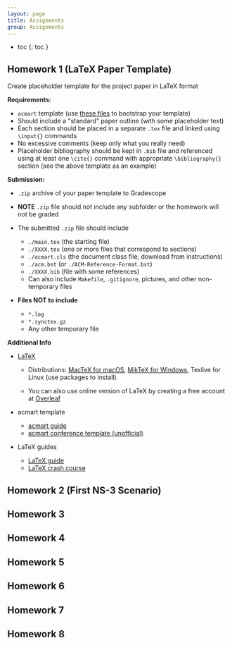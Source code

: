 ```yaml
---
layout: page
title: Assignments
group: Assignments
---
```


- toc
{: toc }

## Homework 1 (LaTeX Paper Template)

Create placeholder template for the project paper in LaTeX format

**Requirements:**

- `acmart` template (use [these files](https://github.com/conference-websites/acmart-sigproc-template) to bootstrap your template)
- Should include a "standard" paper outline (with some placeholder text)
- Each section should be placed in a separate `.tex` file and linked using `\input{}` commands
- No excessive comments (keep only what you really need)
- Placeholder bibliography should be kept in `.bib` file and referenced using at least one `\cite{}` command with appropriate `\bibliography{}` section (see the above template as an example)

**Submission:**


- `.zip` archive of your paper template to Gradescope
- **NOTE** `.zip` file should not include any subfolder or the homework will not be graded
- The submitted `.zip` file should include

  - `./main.tex` (the starting file)
  - `./XXXX.tex` (one or more files that correspond to sections)
  - `./acmart.cls` (the document class file, download from instructions)
  - `./acm.bst` (or `./ACM-Reference-Format.bst`)
  - `./XXXX.bib` (file with some references)
  - Can also include `Makefile`, `.gitignore`, pictures, and other non-temporary files
  
- **Files NOT to include**

  - `*.log`
  - `*.synctex.gz`
  - Any other temporary file

**Additional Info**

- [LaTeX](https://www.latex-project.org/get/)

  - Distributions: [MacTeX for macOS](http://www.tug.org/mactex/), [MikTeX for Windows](https://miktex.org/), Texlive for Linux (use packages to install)

  - You can also use online version of LaTeX by creating a free account at [Overleaf](https://www.overleaf.com/)

- acmart template

  - [acmart guide](https://www.acm.org/binaries/content/assets/publications/consolidated-tex-template/acmart.pdf)
  - [acmart conference template (unofficial)](https://github.com/conference-websites/acmart-sigproc-template)

- LaTeX guides

  - [LaTeX guide](https://www.cs.princeton.edu/courses/archive/spr10/cos433/Latex/latex-guide.pdf)
  - [LaTeX crash course](https://github.com/Mageswaran1989/aja/wiki/LaTeX-crash-Course)

## Homework 2 (First NS-3 Scenario)

## Homework 3

## Homework 4

## Homework 5

## Homework 6

## Homework 7

## Homework 8


